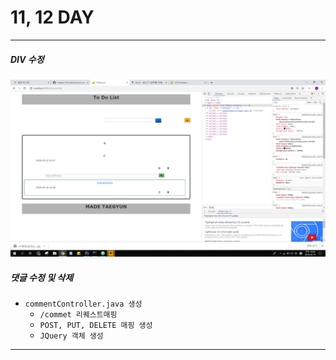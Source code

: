 # 11, 12 DAY
---
##### DIV 수정

![image](/capture/todolist20.png)

##### 댓글 수정 및 삭제
  * ```commentController.java 생성```
    * ```/commet 리퀘스트매핑```
    * ```POST, PUT, DELETE 매핑 생성```
    * ```JQuery 객체 생성```
---
